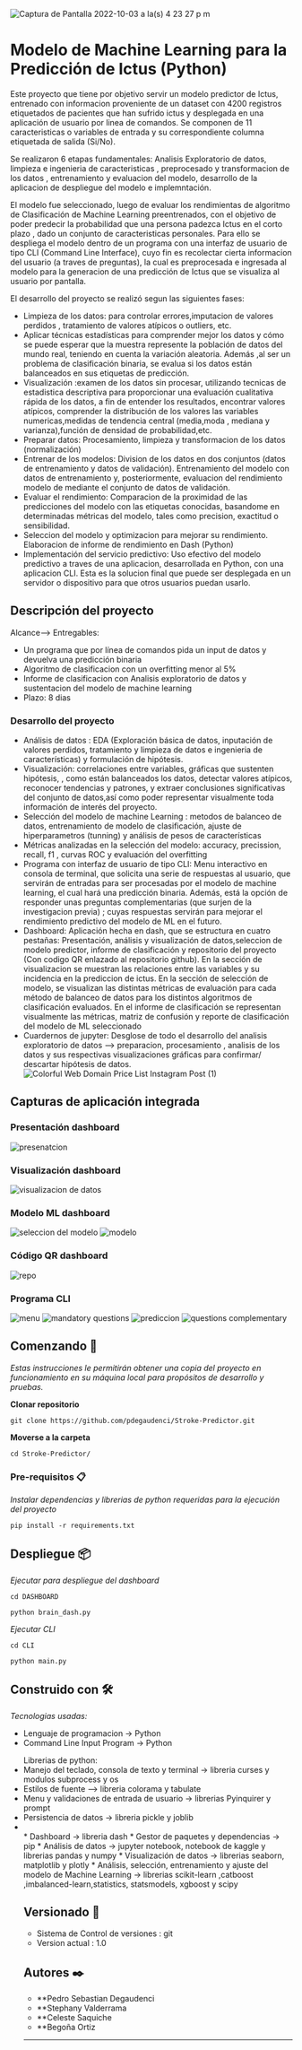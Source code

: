 ![Captura de Pantalla 2022-10-03 a la(s) 4 23 27 p  m](https://user-images.githubusercontent.com/110174766/193601574-bf38296f-64e3-4099-8e3f-9d4635d9cb93.png)
# Modelo de Machine Learning para la Predicción de Ictus (Python)

Este proyecto que tiene por objetivo servir un modelo predictor  de Ictus, entrenado con informacion proveniente de un dataset con 4200 registros etiquetados de pacientes que han sufrido ictus y desplegada en una aplicación de usuario por linea de comandos. Se componen de 11 caracteristicas o variables de entrada y su correspondiente columna etiquetada de salida (Si/No).

Se realizaron 6 etapas fundamentales: Analisis Exploratorio de datos, limpieza e ingenieria de caracteristicas , preprocesado y transformacion de los datos , entrenamiento y evaluacion del modelo, desarrollo de la aplicacion de despliegue del modelo e implemntación.

El modelo fue seleccionado, luego de evaluar los rendimientas de algoritmo de Clasificación de Machine Learning preentrenados, con el objetivo de poder predecir la probabilidad que una persona padezca Ictus en el corto plazo , dado un conjunto de caracteristicas personales.
Para ello se despliega el modelo dentro de un programa con una interfaz de usuario de tipo CLI (Command Line Interface),  cuyo fin es recolectar cierta informacion del usuario (a traves de preguntas), la cual es preprocesada e ingresada al modelo para la generacion de una predicción de Ictus que se visualiza al usuario por pantalla.

El desarrollo del proyecto se realizó segun las siguientes fases:
* Limpieza de los datos: para controlar errores,imputacion de valores perdidos , tratamiento de valores atípicos o outliers, etc.
* Aplicar técnicas estadísticas para comprender mejor los datos y cómo se puede esperar que la muestra represente la población de datos del mundo real, teniendo en cuenta la variación aleatoria. Además ,al ser un problema de clasificación binaria, se evalua si los datos están balanceados en sus etiquetas de predicción.
* Visualización :examen de los datos sin procesar,  utilizando tecnicas de estadistica descriptiva para proporcionar una evaluación cualitativa rápida de los datos, a fin de entender los resultados, encontrar valores atípicos, comprender la distribución de los valores las variables numericas,medidas de tendencia central (media,moda , mediana y varianza),función de densidad de probabilidad,etc.
* Preparar datos: Procesamiento, limpieza y transformacion de los datos (normalización)
* Entrenar de los modelos: Division de los datos en dos conjuntos (datos de entrenamiento y datos de validación). Entrenamiento del modelo con datos de entrenamiento y, posteriormente, evaluacion del rendimiento modelo de  mediante el conjunto de datos de validación. 
* Evaluar el rendimiento: Comparacion de la proximidad de las predicciones del modelo con las etiquetas conocidas, basandome en determinadas métricas del modelo, tales como precision, exactitud o sensibilidad.
* Seleccion del modelo y optimizacion para mejorar su rendimiento. Elaboracion de informe de rendimiento en Dash (Python)
* Implementación del servicio predictivo: Uso efectivo del modelo predictivo a traves de una aplicacion, desarrollada en Python, con una aplicacion CLI. Esta es la solucion final que puede ser desplegada  en un servidor o dispositivo para que otros usuarios puedan usarlo.




## Descripción del proyecto 
Alcance--> Entregables:  
* Un programa que por línea de comandos pida un input de datos y devuelva una predicción binaria 
* Algoritmo de clasificacion con un overfitting menor al 5%
* Informe de clasificacion con Analisis exploratorio de datos y sustentacion del modelo de machine learning
* Plazo: 8 dias
### Desarrollo del proyecto 
* Análisis de datos : EDA (Exploración básica de datos, inputación de valores perdidos, tratamiento y limpieza de datos e ingenieria de características) y formulación de hipótesis.
* Visualización: correlaciones entre variables, gráficas que sustenten hipótesis, , como están balanceados los datos, detectar valores atípicos, reconocer tendencias y patrones, y extraer conclusiones significativas del conjunto de datos,así como poder representar visualmente toda información de interés del proyecto.
* Selección del modelo de machine Learning : metodos de balanceo de datos, entrenamiento de modelo de clasificación, ajuste de hiperparametros (tunning) y análisis de pesos de características
* Métricas analizadas en la selección del modelo: accuracy, precission, recall, f1 , curvas ROC y evaluación del overfitting
* Programa con interfaz de usuario de tipo CLI: Menu interactivo en consola de terminal, que solicita una serie de respuestas al usuario, que servirán de entradas para ser procesadas por el modelo de machine learning, el cual hará una predicción binaria. Además, está la opción de responder unas preguntas complementarias (que surjen de la investigacion previa) ; cuyas respuestas servirán para mejorar el rendimiento predictivo del modelo de ML en el futuro.
* Dashboard: Aplicación hecha en dash, que se estructura en cuatro pestañas: Presentación, análisis y visualización de datos,seleccion de modelo predictor, informe de clasificación y repositorio del proyecto (Con codigo QR enlazado al repositorio github). En la sección de visualizacion se muestran las relaciones entre las variables y su incidencia en la prediccion de ictus. En la sección de selección de modelo, se visualizan 
las distintas métricas de evaluación para cada método de balanceo de datos para los distintos algoritmos de clasificación evaluados. En el informe de clasificación se representan visualmente las métricas, matriz de confusión y reporte de clasificación del modelo de ML seleccionado
* Cuardernos de jupyter: Desglose de todo el desarrollo del analisis exploratorio de datos --> preparacion, procesamiento , analisis de los datos y sus respectivas visualizaciones gráficas para confirmar/ descartar hipótesis de datos.
![Colorful Web Domain Price List Instagram Post (1)](https://user-images.githubusercontent.com/110173993/193646445-89ec56bb-ae7b-434f-a617-7fe5af4818fb.png)

## Capturas de aplicación integrada

### Presentación dashboard
![presenatcion](https://user-images.githubusercontent.com/73450522/193939242-01d33370-6a01-453f-bcd6-7c0a6db037b7.jpg)

### Visualización dashboard
![visualizacion de datos](https://user-images.githubusercontent.com/73450522/193939276-42370e16-c337-435c-863b-e78acc4da329.jpg)

### Modelo ML dashboard
![seleccion del modelo](https://user-images.githubusercontent.com/73450522/193939310-64d06dd4-60a0-4015-9a66-6746f43e877f.jpg)
![modelo](https://user-images.githubusercontent.com/73450522/193939316-793d4f03-8539-49a0-99a5-3c4491961d10.jpg)

### Código QR dashboard
![repo](https://user-images.githubusercontent.com/73450522/193939332-bc6e538e-7cfe-493b-b3bc-a0d663d942dc.jpg)

### Programa CLI
![menu](https://user-images.githubusercontent.com/73450522/193939351-112acd46-6a4a-45d3-b53a-df30108784d9.jpg)
![mandatory questions](https://user-images.githubusercontent.com/73450522/193939370-5ad6bd01-6a75-4c1c-9bf9-889cdda125cd.jpg)
![prediccion](https://user-images.githubusercontent.com/73450522/193939388-0bcaeaf1-a3f2-4ca6-9015-2bb13492826b.jpg)
![questions complementary](https://user-images.githubusercontent.com/73450522/193939402-2cd9cd85-a00d-4da1-bfae-5e848397da85.jpg)

## Comenzando 🚀

_Estas instrucciones le permitirán obtener una copia del proyecto en funcionamiento en su máquina local para propósitos de desarrollo y pruebas._

 **Clonar repositorio** 
```
git clone https://github.com/pdegaudenci/Stroke-Predictor.git
```
**Moverse a la carpeta**
```
cd Stroke-Predictor/
```
### Pre-requisitos 📋

_Instalar dependencias y librerias de python requeridas para la ejecución del proyecto_

```
pip install -r requirements.txt
```

## Despliegue 📦

_Ejecutar para despliegue del  dashboard_
```
cd DASHBOARD
```
```
python brain_dash.py
```
_Ejecutar CLI_
```
cd CLI
```
```
python main.py
```
## Construido con 🛠️

_Tecnologias usadas:_
* Lenguaje de programacion -> Python
* Command Line Input Program -> Python
<ul>Librerias de python:
  <li>Manejo del teclado, consola de texto y terminal -> libreria curses y modulos subprocess y os </li>
  <li> Estilos de fuente --> libreria colorama y tabulate</li>
  <li>Menu y validaciones de entrada de usuario -> librerias Pyinquirer y prompt</li>
  <li>Persistencia de datos -> libreria pickle y joblib</li>
  <li></li>
  </u>
* Dashboard -> libreria dash
* Gestor de paquetes y dependencias -> pip 
* Análisis de datos -> jupyter notebook, notebook de kaggle y librerias pandas y numpy
* Visualización de datos -> librerias seaborn, matplotlib y plotly
* Análisis, selección, entrenamiento y ajuste del modelo de Machine Learning -> librerias scikit-learn ,catboost ,imbalanced-learn,statistics, statsmodels, xgboost y scipy



## Versionado 📌

* Sistema de Control de versiones : git
* Version actual : 1.0

## Autores ✒️


* **Pedro Sebastian Degaudenci
* **Stephany Valderrama
* **Celeste Saquiche
* **Begoña Ortiz


---

